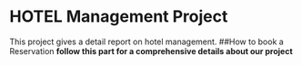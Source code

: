 # HOTEL Management Project
This project gives a detail report on hotel management.
##How to book a Reservation
__follow this part for a comprehensive details about our project__
